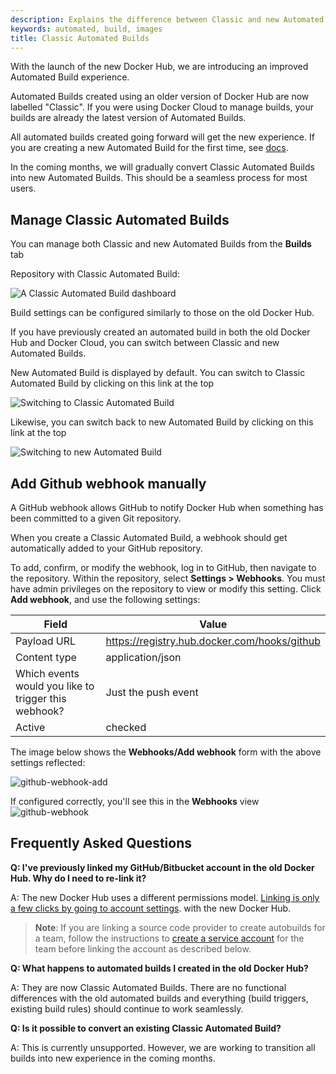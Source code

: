 ```yaml
---
description: Explains the difference between Classic and new Automated Builds
keywords: automated, build, images
title: Classic Automated Builds
---
```


With the launch of the new Docker Hub, we are introducing an improved Automated Build experience.

Automated Builds created using an older version of Docker Hub are now labelled "Classic".
If you were using Docker Cloud to manage builds, your builds are already the latest version of Automated Builds.

All automated builds created going forward will get the new experience. If you are creating a new
Automated Build for the first time, see [docs](/docker-hub/builds.md#configure-automated-build-settings).

In the coming months, we will gradually convert Classic Automated Builds into new Automated Builds. This should
be a seamless process for most users.


## Manage Classic Automated Builds

You can manage both Classic and new Automated Builds from the **Builds** tab

Repository with Classic Automated Build:

![A Classic Automated Build dashboard](images/classic-vs-new-classic-only.png)

 Build settings can be configured similarly to those on the old Docker Hub.

If you have previously created an automated build in both the old Docker Hub and Docker Cloud, you can switch between
Classic and new Automated Builds.

New Automated Build is displayed by default. You can switch to Classic Automated Build by clicking on this link at the top

![Switching to Classic Automated Build](images/classic-vs-new-switch-to-classic.png)

Likewise, you can switch back to new Automated Build by clicking on this link at the top

![Switching to new Automated Build](images/classic-vs-new-switch-to-new.png)



## Add Github webhook manually

A GitHub webhook allows GitHub to notify Docker Hub when something has
been committed to a given Git repository. 

When you create a Classic Automated Build, a webhook should get automatically added to your GitHub
repository.

To add, confirm, or modify the webhook, log in to GitHub, then navigate to
the repository. Within the repository,  select **Settings > Webhooks**.
You must have admin privileges on the repository to view or modify
this setting. Click **Add webhook**, and use the following settings:


| Field | Value |
| ------|------ |
| Payload URL | https://registry.hub.docker.com/hooks/github |
| Content type | application/json |
| Which events would you like to trigger this webhook? | Just the push event |
| Active | checked |

The image below shows the **Webhooks/Add webhook** form with the above settings reflected:

![github-webhook-add](/docker-hub/images/github-webhook-add.png)

If configured correctly, you'll see this in the **Webhooks** view
![github-webhook](/docker-hub/images/github-webhook.png)



## Frequently Asked Questions


**Q: I've previously linked my GitHub/Bitbucket account in the old Docker Hub. Why do I need to re-link it?**

A: The new Docker Hub uses a different permissions model. [Linking is only a few clicks by going to account settings](link-source.md).
with the new Docker Hub.

  > **Note**: If you are linking a source code provider to create autobuilds for a team, follow the instructions to [create a service account](/docker-hub/builds.md#service-users-for-team-autobuilds) for the team before linking the account as described below.

**Q: What happens to automated builds I created in the old Docker Hub?**

A: They are now Classic Automated Builds. There are no functional differences with the old automated builds and everything
(build triggers, existing build rules) should continue to work seamlessly.

**Q: Is it possible to convert an existing Classic Automated Build?**

A: This is currently unsupported. However, we are working to transition all builds into new experience in
the coming months.
